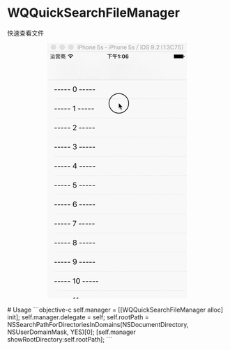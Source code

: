 # WQQuickSearchFileManager
快速查看文件
<p align="center" >
  <img src="https://raw.githubusercontent.com/AppleDP/WQRefresh/master/WQRefresh/EffectGif/Header0_Footer1.gif" alt="快速查看文件" title="快速查看文件"><br/>
 </p>
# Usage
```objective-c
    self.manager = [[WQQuickSearchFileManager alloc] init];
    self.manager.delegate = self;
    self.rootPath = NSSearchPathForDirectoriesInDomains(NSDocumentDirectory,
                                                        NSUserDomainMask,
                                                        YES)[0];
    [self.manager showRootDirectory:self.rootPath];
```
